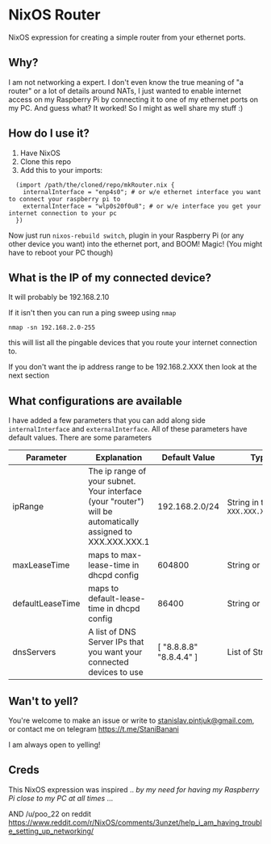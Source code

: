# NixOS Router

NixOS expression for creating a simple router from your ethernet ports.

## Why?
I am not networking a expert. I don't even know the true meaning of "a router" or a lot of details around NATs, 
I just wanted to enable internet access on my Raspberry Pi by connecting it to one of my ethernet ports on my PC. And guess what? It worked!
So I might as well share my stuff :)

## How do I use it?
1. Have NixOS
2. Clone this repo
3. Add this to your imports:
```
  (import /path/the/cloned/repo/mkRouter.nix {
    internalInterface = "enp4s0"; # or w/e ethernet interface you want to connect your raspberry pi to
    externalInterface = "wlp0s20f0u8"; # or w/e interface you get your internet connection to your pc
  })
```
Now just run `nixos-rebuild switch`, plugin in your Raspberry Pi (or any other device you want) 
into the ethernet port, and BOOM! Magic! (You might have to reboot your PC though)

## What is the IP of my connected device?
It will probably be 192.168.2.10

If it isn't then you can run a ping sweep using `nmap`

`nmap -sn 192.168.2.0-255`

this will list all the pingable devices that you route your internet connection to.

If you don't want the ip address range to be 192.168.2.XXX then look at the next section

## What configurations are available

I have added a few parameters that you can add along side `internalInterface` and `externalInterface`.
All of these parameters have default values.
There are some parameters 

| Parameter  | Explanation  | Default Value | Type  |
| ---------- | ------------ | ------------- | ----- |
| ipRange    | The ip range of your subnet. Your interface (your "router") will be automatically assigned to XXX.XXX.XXX.1 | 192.168.2.0/24 | String in the form `XXX.XXX.XXX.0/24`
| maxLeaseTime | maps to max-lease-time in dhcpd config | 604800 | String or Int
| defaultLeaseTime | maps to default-lease-time in dhcpd config | 86400 | String or Int
| dnsServers | A list of DNS Server IPs that you want your connected devices to use | [ "8.8.8.8" "8.8.4.4" ] | List of Strings

## Wan't to yell?
You're welcome to make an issue or write to stanislav.pintjuk@gmail.com, or contact me on telegram https://t.me/StaniBanani

I am always open to yelling!

## Creds
This NixOS expression was inspired .. _by my need for having my Raspberry Pi close to my PC at all times_ ...

AND /u/poo\_22 on reddit https://www.reddit.com/r/NixOS/comments/3unzet/help_i_am_having_trouble_setting_up_networking/
